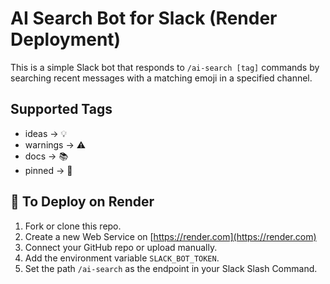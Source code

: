 # AI Search Bot for Slack (Render Deployment)

This is a simple Slack bot that responds to `/ai-search [tag]` commands by searching recent messages with a matching emoji in a specified channel.

## Supported Tags
- ideas → :bulb:
- warnings → :warning:
- docs → :books:
- pinned → :pushpin:

## 🧪 To Deploy on Render
1. Fork or clone this repo.
2. Create a new Web Service on [https://render.com](https://render.com)
3. Connect your GitHub repo or upload manually.
4. Add the environment variable `SLACK_BOT_TOKEN`.
5. Set the path `/ai-search` as the endpoint in your Slack Slash Command.